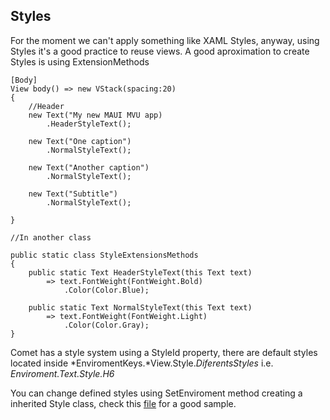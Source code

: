 ## **Styles**

For the moment we can't apply something like XAML Styles, anyway, using Styles it's a good practice to reuse views. A good aproximation to create Styles is using ExtensionMethods

```
[Body]
View body() => new VStack(spacing:20)
{
    //Header
    new Text("My new MAUI MVU app)
        .HeaderStyleText();
    
    new Text("One caption")
        .NormalStyleText();

    new Text("Another caption")
        .NormalStyleText();

    new Text("Subtitle")
        .NormalStyleText();
            
}

//In another class

public static class StyleExtensionsMethods
{
    public static Text HeaderStyleText(this Text text)
        => text.FontWeight(FontWeight.Bold)
            .Color(Color.Blue);

    public static Text NormalStyleText(this Text text)
        => text.FontWeight(FontWeight.Light)
            .Color(Color.Gray);
}

```


Comet has a style system using a StyleId property, there are default styles located inside *EnviromentKeys.*View.Style.*DiferentsStyles* i.e. *Enviroment.Text.Style.H6*

You can change defined styles using SetEnviroment method creating a inherited Style class, check this [file](https://github.com/dotnet/Comet/blob/fbb8bddb7e8fb356ab7b7f1a3e36a6a6e4366166/src/Comet/Styles/Material/MaterialStyle.cs) for a good sample.